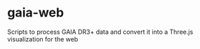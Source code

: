 # gaia-web
Scripts to process GAIA DR3+ data and convert it into a Three.js visualization for the web
